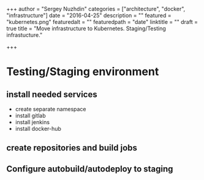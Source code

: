 +++
author = "Sergey Nuzhdin"
categories = ["architecture", "docker", "infrastructure"]
date = "2016-04-25"
description = ""
featured = "kubernetes.png"
featuredalt = ""
featuredpath = "date"
linktitle = ""
draft = true
title = "Move infrastructure to Kubernetes. Staging/Testing infrastucture."

+++


# Testing/Staging environment

## install needed services
  * create separate namespace
  * install gitlab
  * install jenkins
  * install docker-hub

## create repositories and build jobs
## Configure autobuild/autodeploy to staging

<!-- more -->

